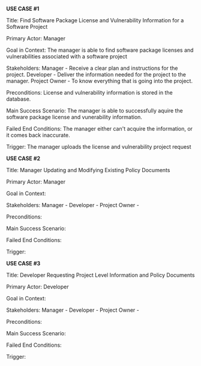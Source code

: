 <b>USE CASE #1</b>

Title: Find Software Package License and Vulnerability Information for a Software Project

Primary Actor: Manager

Goal in Context: The manager is able to find software package licenses and vulnerabilities associated with a software project

Stakeholders: 
              Manager - Receive a clear plan and instructions for the project.
              Developer - Deliver the information needed for the project to the manager.
              Project Owner - To know everything that is going into the project. 

Preconditions: License and vulnerability information is stored in the database.

Main Success Scenario: The manager is able to successfully aquire the software package license and vunerability information.

Failed End Conditions: The manager either can't acquire the information, or it comes back inaccurate.

Trigger: The manager uploads the license and vulnerability project request




<b>USE CASE #2</b>

Title: Manager Updating and Modifying Existing Policy Documents

Primary Actor: Manager

Goal in Context: 

Stakeholders: 
              Manager - 
              Developer - 
              Project Owner -  

Preconditions: 

Main Success Scenario: 

Failed End Conditions: 

Trigger: 





<b>USE CASE #3</b>

Title: Developer Requesting Project Level Information and Policy Documents

Primary Actor: Developer

Goal in Context: 

Stakeholders: 
              Manager - 
              Developer - 
              Project Owner - 

Preconditions: 

Main Success Scenario: 

Failed End Conditions: 

Trigger: 
